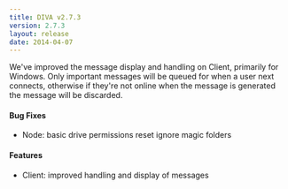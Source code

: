 ```yaml
---
title: DIVA v2.7.3
version: 2.7.3
layout: release
date: 2014-04-07
---
```


We've improved the message display and handling on Client, primarily for Windows.
Only important messages will be queued for when a user next connects, otherwise if they're not online when the message is generated the message will be discarded.

#### Bug Fixes

 - Node: basic drive permissions reset ignore magic folders

#### Features

 - Client: improved handling and display of messages
